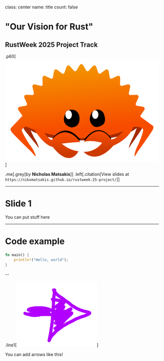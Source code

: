 class: center
name: title
count: false

# "Our Vision for Rust"

## RustWeek 2025 Project Track

.p60[![Ferris](./images/ferris.svg)]

.me[.grey[*by* **Nicholas Matsakis**]]
.left[.citation[View slides at `https://nikomatsakis.github.io/rustweek-25-project/`]]

---

# Slide 1

You can put stuff here

---

# Code example

```rust
fn main() {
    println!("Hello, world");
}
```

--

.line1[![Arrow](./images/Arrow.png)]

You can add arrows like this!